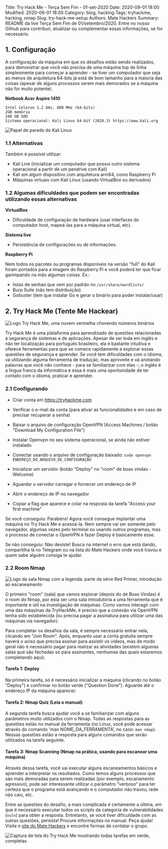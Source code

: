 Title: Try Hack Me - Terça Sem Fim - 01-set-2020
Date: 2020-09-01 18:00
Modified: 2020-09-01 18:00
Category: blog, hacking
Tags: tryhackme, hacking, nmap
Slug: try-hack-me-setup
Authors: Mate Hackers
Summary: README da live Terça Sem Fim de 01/setembro/2020. Entre no nosso Github para contribuir, atualizar ou complementar essas informações, se for necessário.

## 1. Configuração<a name="config"></a>

A configuração da máquina em que os desafios estão sendo realizados, para demonstrar que você não precisa de uma máquina top de linha simplesmente para começar a aprender - se tiver um computador que seja ao menos de arquitetura 64-bits já está de bom tamanho para a maioria das coisas (apesar de alguns processos serem mais demorados se a máquina não for muito potente).

**Netbook Acer Aspire 1410**
```
Intel Celeron 1.2 GHz, 800 MHz (64-bits)
2GB memória
240 GB SDD
Sistema operacional: Kali Linux 64-bit (2020.3) https://www.kali.org
```
![Papel de parede do Kali Linux]({static}/images/tryhackme/kali-strips-4x3.png)

### 1.1 Alternativas
Também é possível utilizar:
- Kali Live (inicializar um computador que possui outro sistema operacional a partir de um pendrive com Kali)
- Kali em algum dispositivo com arquitetura arm64, como Raspberry Pi
- Máquinas virtuais com Kali Linux (usando VirtualBox ou derivados)

### 1.2 Algumas dificuldades que podem ser encontradas utilizando essas alternativas
**VirtualBox**
- Dificuldade de configuração de hardware (usar interfaces do computador host, mapeá-las para a máquina virtual, etc).

**Sistema live**
- Persistência de configurações ou de informações.

**Raspberry Pi**

Nem todos os pacotes ou programas disponíveis na versão "full" do Kali foram portados para a imagem do Raspberry Pi e você poderá ter que ficar garimpando na mão algumas coisas.
Ex.:
- listas de senhas que vem por padrão no `/usr/share/wordlists/`
- Burp Suite (não tem distribuição)
- Gobuster (tem que instalar Go e gerar o binário para poder instalar/usar)

## 2. Try Hack Me (Tente Me Hackear)<a name="try-hack-me"></a>

![Logo Try Hack Me, uma nuvem vermelha chovendo números binários]({static}/images/tryhackme/tryhackme-logo.png)

Try Hack Me é uma plataforma para aprendizado de questões relacionadas à segurança de sistemas e de aplicações. Apesar de ser toda em inglês e não ter localização para português brasileiro, ela é bastante intuitiva e oferece ferramentas para que se comece rapidamente a explorar essas questões de segurança e aprender. Se você tem dificuldades com o idioma, vá utilizando alguma ferramenta de tradução, mas aproveite e vá anotando palavras que você não conhece - para se familiarizar com elas -; o inglês é a língua franca da informática e essa é mais uma oportunidade de ter contato com o idioma, praticar e aprender.

### 2.1 Configurando<a name="try-hack-me-setup"></a>

- Criar conta em https://tryhackme.com

- Verificar o e-mail da conta (para ativar as funcionalidades e em caso de precisar recuperar a senha)

- Baixar o arquivo de configuração OpenVPN (Access Machines / botão "Download My Configuration File")

- Instalar Openvpn no seu sistema operacional, se ainda não estiver instalado

- Conectar usando o arquivo de configuração baixado: `sudo openvpn ENDEREÇO_DO_ARQUIVO_DE_CONFIGURAÇÃO`

- Inicializar um servidor (botão "Deploy" no "room" de boas vindas - Welcome)

- Aguardar o servidor carregar e fornecer um endereço de IP

- Abrir o endereço de IP no navegador

- Copiar a flag que aparece e colar na resposta da tarefa "Access your first machine"

Se você conseguiu: Parabéns! Agora você consegue implantar uma máquina no Try Hack Me e acessá-la. Nem sempre vai ser somente pelo navegador, algumas vezes pelo terminal ou usando outros programas, mas o processo de conectar o OpenVPN e fazer Deploy é basicamente esse.

Se não conseguiu: Não desiste! Busca na internet o erro que está dando, compartilha lá no Telegram ou na lista do Mate Hackers onde você travou e quem sabe alguém consiga te ajudar.

### 2.2 Room Nmap<a name="room-nmap"></a>
![Logo da sala Nmap com a legenda: parte da série Red Primer, introdução ao escaneamento]({static}/images/tryhackme/room-nmap.png)

O primeiro "room" (sala) que vamos explorar (depois do de Boas Vindas) é o room do Nmap, por esta ser uma sala introdutória a uma ferramenta que é importante e útil na investigação de máquinas. Como vamos interagir com uma das máquinas da TryHackMe, é preciso que a conexão via OpenVPN tenha sido estabelecida (ou precisa pagar a assinatura para utilizar uma das máquinas via navegador).

Para completar os desafios da sala, é sempre necessário entrar nela, clicando em "Join Room". Após, enquanto usar a conta gratuita sempre haverá o aviso que precisa assinar para assistir os vídeos, mas de modo geral não é necessário pagar para realizar as atividades (existem algumas salas que são fechadas só para assinantes, nenhumas das quais estaremos completando aqui).

#### **Tarefa 1: Deploy**
Na pŕimeira tarefa, só é necessário inicializar a máquina (clicando no botão "Deploy") e confirmar no botão verde ("Question Done"). Aguarde até o endereço IP da máquina aparecer.

#### **Tarefa 2: Nmap Quiz (Leia o manual)**
A segunda tarefa busca ajudar você a se familiarizar com alguns parâmetros muito utilizados com o Nmap. Todas as respostas para as questões estão no manual da ferramenta (no Linux, você pode acessar através do comando 'man NOME_DA_FERRAMENTA', no caso: `man nmap`). Nessas questões estão a resposta para alguns comandos que serão utilizados na tarefa seguinte.

#### **Tarefa 3: Nmap Scanning (Nmap na prática, usando para escanear uma máquina)**
Através dessa tarefa, você vai executar alguns escaneamentos básicos e aprender a interpretar os resultados. Como temos alguns processos que são mais demoradas para serem realizadas (por exemplo, escanamento agressivo), pode ser interessante utilizar o parâmetro "verboso" para ter certeza que o programa está avançando e o computador não travou, rede não caiu, etc.

Entre as questões do desafio, a mais complicada é certamente a última, em que é necessário executar todos os scripts da categoria de vulnerabilidades (`vuln`) para obter a resposta. Entretanto, se você tiver dificuldade com as outras questões, persista! Procure informações no manual. Peça ajuda! Visite o [site do Mate Hackers](https://matehackers.org) e encontre formas de contatar o grupo.

![Captura de tela do Try Hack Me mostrando todas tarefas em verde, completas]({static}/images/tryhackme/tryhackme-sala-nmap-completa.png)
